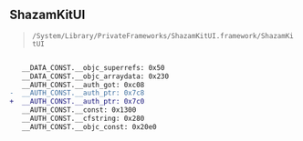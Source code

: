 ## ShazamKitUI

> `/System/Library/PrivateFrameworks/ShazamKitUI.framework/ShazamKitUI`

```diff

   __DATA_CONST.__objc_superrefs: 0x50
   __DATA_CONST.__objc_arraydata: 0x230
   __AUTH_CONST.__auth_got: 0xc08
-  __AUTH_CONST.__auth_ptr: 0x7c8
+  __AUTH_CONST.__auth_ptr: 0x7c0
   __AUTH_CONST.__const: 0x1300
   __AUTH_CONST.__cfstring: 0x280
   __AUTH_CONST.__objc_const: 0x20e0

```
